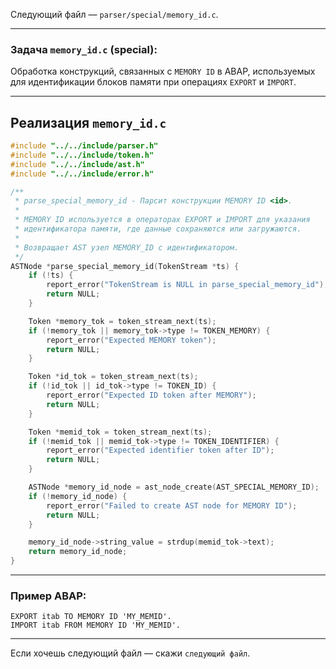 Следующий файл — `parser/special/memory_id.c`.

---

### Задача `memory_id.c` (special):

Обработка конструкций, связанных с `MEMORY ID` в ABAP, используемых для идентификации блоков памяти при операциях `EXPORT` и `IMPORT`.

---

## Реализация `memory_id.c`

```c
#include "../../include/parser.h"
#include "../../include/token.h"
#include "../../include/ast.h"
#include "../../include/error.h"

/**
 * parse_special_memory_id - Парсит конструкции MEMORY ID <id>.
 *
 * MEMORY ID используется в операторах EXPORT и IMPORT для указания
 * идентификатора памяти, где данные сохраняются или загружаются.
 *
 * Возвращает AST узел MEMORY_ID с идентификатором.
 */
ASTNode *parse_special_memory_id(TokenStream *ts) {
    if (!ts) {
        report_error("TokenStream is NULL in parse_special_memory_id");
        return NULL;
    }

    Token *memory_tok = token_stream_next(ts);
    if (!memory_tok || memory_tok->type != TOKEN_MEMORY) {
        report_error("Expected MEMORY token");
        return NULL;
    }

    Token *id_tok = token_stream_next(ts);
    if (!id_tok || id_tok->type != TOKEN_ID) {
        report_error("Expected ID token after MEMORY");
        return NULL;
    }

    Token *memid_tok = token_stream_next(ts);
    if (!memid_tok || memid_tok->type != TOKEN_IDENTIFIER) {
        report_error("Expected identifier token after ID");
        return NULL;
    }

    ASTNode *memory_id_node = ast_node_create(AST_SPECIAL_MEMORY_ID);
    if (!memory_id_node) {
        report_error("Failed to create AST node for MEMORY ID");
        return NULL;
    }

    memory_id_node->string_value = strdup(memid_tok->text);
    return memory_id_node;
}
```

---

### Пример ABAP:

```abap
EXPORT itab TO MEMORY ID 'MY_MEMID'.
IMPORT itab FROM MEMORY ID 'MY_MEMID'.
```

---

Если хочешь следующий файл — скажи `следующий файл`.
